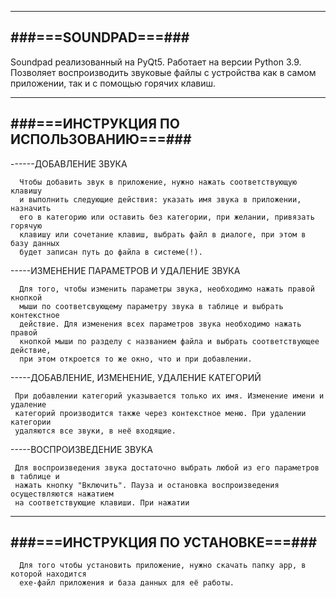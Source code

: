 --------------------
###===SOUNDPAD===###
--------------------

Soundpad реализованный на PyQt5. Работает на версии Python 3.9.
Позволяет воспроизводить звуковые файлы с устройства как в самом приложении,
так и с помощью горячих клавиш.



---------------------------------------
###===ИНСТРУКЦИЯ ПО ИСПОЛЬЗОВАНИЮ===###
---------------------------------------

------ДОБАВЛЕНИЕ ЗВУКА
      
      Чтобы добавить звук в приложение, нужно нажать соответствующую клавишу
      и выполнить следующие действия: указать имя звука в приложении, назначить
      его в категорию или оставить без категории, при желании, привязать горячую
      клавишу или сочетание клавиш, выбрать файл в диалоге, при этом в базу данных
      будет записан путь до файла в системе(!).

-----ИЗМЕНЕНИЕ ПАРАМЕТРОВ И УДАЛЕНИЕ ЗВУКА
     
      Для того, чтобы изменить параметры звука, необходимо нажать правой кнопкой
      мыши по соответсвующему параметру звука в таблице и выбрать контекстное
      действие. Для изменения всех параметров звука необходимо нажать правой
      кнопкой мыши по разделу с названием файла и выбрать соответствующее действие,
      при этом откроется то же окно, что и при добавлении.

-----ДОБАВЛЕНИЕ, ИЗМЕНЕНИЕ, УДАЛЕНИЕ КАТЕГОРИЙ

     При добавлении категорий указывается только их имя. Изменение имени и удаление
     категорий производится также через контекстное меню. При удалении категории 
     удаляются все звуки, в неё входящие.

-----ВОСПРОИЗВЕДЕНИЕ ЗВУКА

     Для воспроизведения звука достаточно выбрать любой из его параметров в таблице и 
     нажать кнопку "Включить". Пауза и остановка воспроизведения осуществляются нажатием 
     на соответствующие клавиши. При нажатии


-----------------------------------
###===ИНСТРУКЦИЯ ПО УСТАНОВКЕ===###
-----------------------------------

      Для того чтобы установить приложение, нужно скачать папку app, в которой находится
      exe-файл приложения и база данных для её работы.
